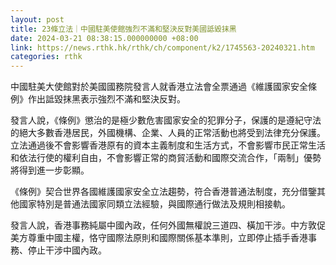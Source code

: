 ```yaml
---
layout: post
title: 23條立法｜中國駐美使館強烈不滿和堅決反對美國詆毀抹黑
date: 2024-03-21 08:38:15.000000000 +08:00
link: https://news.rthk.hk/rthk/ch/component/k2/1745563-20240321.htm
categories: rthk
---
```


中國駐美大使館對於美國國務院發言人就香港立法會全票通過《維護國家安全條例》作出詆毀抹黑表示強烈不滿和堅決反對。

發言人說，《條例》懲治的是極少數危害國家安全的犯罪分子，保護的是遵紀守法的絕大多數香港居民，外國機構、企業、人員的正常活動也將受到法律充分保護。立法通過後不會影響香港原有的資本主義制度和生活方式，不會影響市民正常生活和依法行使的權利自由，不會影響正常的商貿活動和國際交流合作，「兩制」優勢將得到進一步彰顯。

《條例》契合世界各國維護國家安全立法趨勢，符合香港普通法制度，充分借鑒其他國家特別是普通法國家同類立法經驗，與國際通行做法及規則相接軌。

發言人說，香港事務純屬中國內政，任何外國無權說三道四、橫加干涉。中方敦促美方尊重中國主權，恪守國際法原則和國際關係基本準則，立即停止插手香港事務、停止干涉中國內政。
